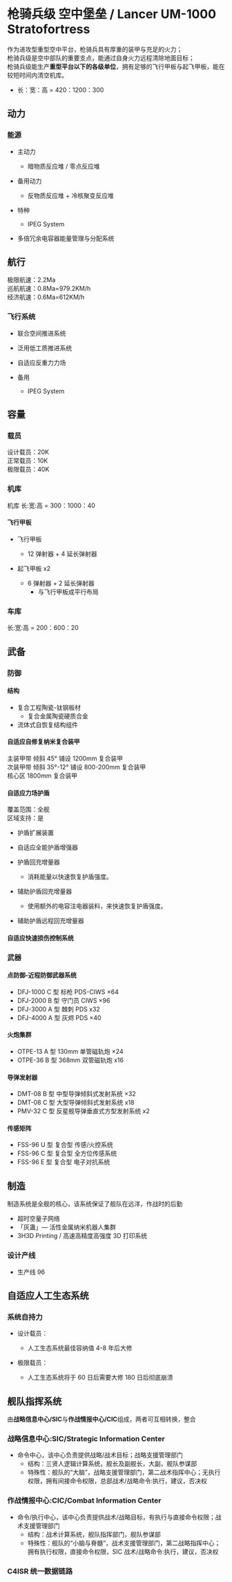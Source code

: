# 枪骑兵级 空中堡垒 / Lancer UM-1000 Stratofortress

作为进攻型重型空中平台，枪骑兵具有厚重的装甲与充足的火力；  
枪骑兵级是空中部队的重要支点，能通过自身火力远程清除地面目标；  
枪骑兵级能生产**重型平台以下的各级单位**，拥有足够的飞行甲板与起飞甲板，能在较短时间内清空机库。

- 长：宽：高 = 420：1200：300

## 动力

### 能源

- 主动力
  - 暗物质反应堆 / 零点反应堆

- 备用动力
  - 反物质反应堆 + 冷核聚变反应堆

- 特种
  - IPEG System

- 多倍冗余电容器能量管理与分配系统

## 航行

极限航速：2.2Ma  
巡航航速：0.8Ma=979.2KM/h  
经济航速：0.6Ma=612KM/h

### 飞行系统

- 联合空间推进系统
- 泛用低工质推进系统
- 自适应反重力力场

- 备用
  - IPEG System

## 容量

### 载员

设计载员：20K  
正常载员：10K  
极限载员：40K

### 机库

机库 长:宽:高 = 300：1000：40  

#### 飞行甲板

- 飞行甲板
  - 12 弹射器 + 4 延长弹射器

- 起飞甲板 x2
  - 6 弹射器 + 2 延长弹射器
    - 与飞行甲板成平行布局

### 车库

长:宽:高 = 200：600：20

## 武备

### 防御

#### 结构

- 复合工程陶瓷-钛钢板材
  - 复合金属陶瓷硬质合金
- 流体式自恢复结构组件

#### 自适应自修复纳米复合装甲

主装甲带 倾斜 45° 铺设 1200mm 复合装甲  
次装甲带 倾斜 35°-12° 铺设 800-200mm 复合装甲  
核心区 1800mm 复合装甲

#### 自适应力场护盾

覆盖范围：全舰  
区域支持：是

- 护盾扩展装置

- 自适应全能护盾增强器

- 护盾回充增量器
  - 消耗能量以快速恢复护盾强度。

- 辅助护盾回充增量器
  - 使用额外的电容注电器装料，来快速恢复护盾强度。

- 辅助护盾远程回充增量器

#### 自适应快速损伤控制系统

### 武器

#### 点防御-近程防御武器系统

- DFJ-1000 C 型 标枪 PDS-CIWS ×64
- DFJ-2000 B 型 守门员 CIWS ×96
- DFJ-3000 A 型 棘刺 PDS x32
- DFJ-4000 A 型 灰烬 PDS ×40

#### 火炮集群

- OTPE-13 A 型 130mm 单管磁轨炮 ×24
- OTPE-36 B 型 368mm 双管磁轨炮 x16

#### 导弹发射器

- DMT-08 B 型 中型导弹倾斜式发射系统 ×32
- DMT-08 C 型 大型导弹倾斜式发射系统 x18
- PMV-32 C 型 反星舰导弹垂直式方型发射系统 x2

#### 传感矩阵

- FSS-96 U 型 复合型 传感/火控系统
- FSS-96 C 型 复合型 全方位传感系统
- FSS-96 E 型 复合型 电子对抗系统

## 制造

制造系统是全舰的核心，该系统保证了舰队在远洋，作战时的后勤

- 超时空量子网络
- 「灰蛊」— 活性金属纳米机器人集群
- 3H3D Printing / 高速高精度高强度 3D 打印系统

### 设计产线

- 生产线 96

## 自适应人工生态系统

### 系统自持力

- 设计载员：
  - 人工生态系统最佳容纳值 4-8 年后大修

- 极限载员：
  - 人工生态系统将于 60 日后需要大修 180 日后彻底崩溃

## 舰队指挥系统

由**战略信息中心/SIC**与**作战情报中心/CIC**组成，两者可互相转换，整合

### 战略信息中心:SIC/Strategic Information Center

- 命令中心，该中心负责提供战略/战术目标；战略支援管理部门
  - 结构：三贤人逻辑计算系统，舰长及副舰长，大副，舰队参谋部
  - 特殊性：舰队的“大脑”，战略支援管理部门，第二战术指挥中心；无执行权限，拥有间接命令权限，总部战术/战略命令:执行，建议，否决权

### 作战情报中心:CIC/Combat Information Center

- 命令/执行中心，该中心负责提供战术/战略目标，有执行与直接命令权限；战术支援管理部门
  - 结构：战术计算系统，舰队指挥部门，舰队参谋部
  - 特殊性：舰队的“小脑与脊髓”，战术支援管理部门，第二战略指挥中心；拥有执行权限，直接命令权限，SIC 战术/战略命令:执行，建议，否决权

### C4ISR 统一数据链路

